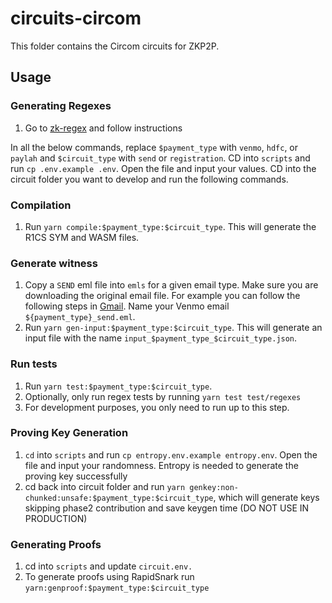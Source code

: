 # circuits-circom

This folder contains the Circom circuits for ZKP2P.

## Usage

### Generating Regexes

1. Go to [zk-regex](https://github.com/zkemail/zk-regex) and follow instructions

In all the below commands, replace `$payment_type` with `venmo`, `hdfc`, or `paylah` and `$circuit_type` with `send` or `registration`. 
CD into `scripts` and run `cp .env.example .env`. Open the file and input your values.
CD into the circuit folder you want to develop and run the following commands.

### Compilation

1. Run `yarn compile:$payment_type:$circuit_type`. This will generate the R1CS SYM and WASM files.

### Generate witness

1. Copy a `SEND` eml file into `emls` for a given email type. Make sure you are downloading the original email file. For example you can follow the following steps in [Gmail](https://support.google.com/mail/answer/29436?hl=en#zippy=%2Cgmail). Name your Venmo email `${payment_type}_send.eml`.
2. Run `yarn gen-input:$payment_type:$circuit_type`. This will generate an input file with the name `input_$payment_type_$circuit_type.json`.

### Run tests

1. Run `yarn test:$payment_type:$circuit_type`.
2. Optionally, only run regex tests by running `yarn test test/regexes`
3. For development purposes, you only need to run up to this step.

### Proving Key Generation

1. `cd` into `scripts` and run `cp entropy.env.example entropy.env`. Open the file and input your randomness. Entropy is needed to generate the proving key successfully
2. cd back into circuit folder and run `yarn genkey:non-chunked:unsafe:$payment_type:$circuit_type`, which will generate keys skipping phase2 contribution and save keygen time (DO NOT USE IN PRODUCTION)

### Generating Proofs

1. cd into `scripts` and update `circuit.env.`
2. To generate proofs using RapidSnark run `yarn:genproof:$payment_type:$circuit_type`